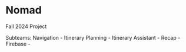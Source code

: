 # Nomad
Fall 2024 Project

Subteams:
Navigation - 
Itinerary Planning - 
Itinerary Assistant - 
Recap -
Firebase - 
